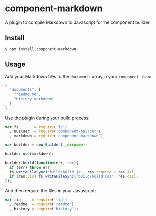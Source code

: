 # component-markdown

  A plugin to compile Markdown to Javascript for the component builder.

## Install

    $ npm install component-markdown

## Usage
  
  Add your Markdown files to the `documents` array in your `component.json`:

  ```js
  {
    "documents": [
      "readme.md",
      "history.markdown"
    ]
  }
  ```

  Use the plugin during your build process:

  ```js
  var fs       = require('fs')
    , Builder  = require('component-builder')
    , markdown = require('component-markdown');

  var builder = new Builder(__dirname);

  builder.use(markdown);

  builder.build(function(err, res){
    if (err) throw err;
    fs.writeFileSync('build/build.js', res.require + res.js);
    if (res.css) fs.writeFileSync('build/build.css', res.css);
  });
  ```

  And then require the files in your Javascript:

  ```js
  var tip     = require('tip')
    , readme  = require('readme')
    , history = require('history');
  ```
